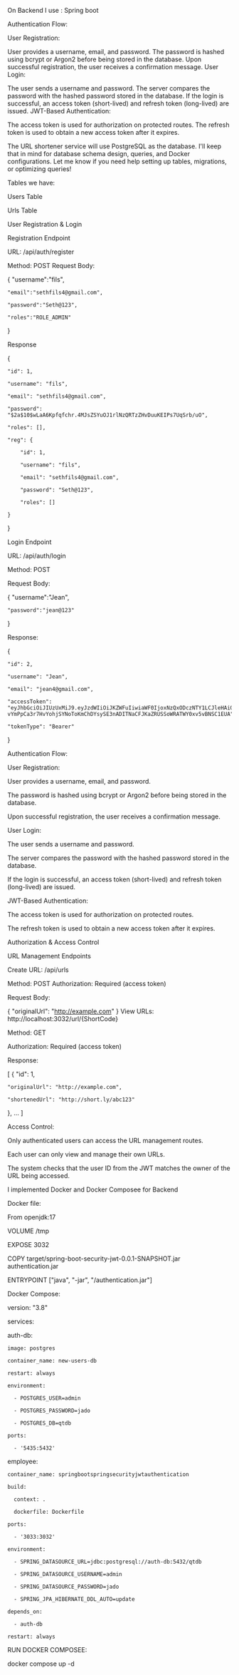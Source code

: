 
On Backend I use : Spring boot 


Authentication Flow:

User Registration:

User provides a username, email, and password.
The password is hashed using bcrypt or Argon2 before being stored in the database.
Upon successful registration, the user receives a confirmation message.
User Login:

The user sends a username and password.
The server compares the password with the hashed password stored in the database.
If the login is successful, an access token (short-lived) and refresh token (long-lived) are issued.
JWT-Based Authentication:

The access token is used for authorization on protected routes.
The refresh token is used to obtain a new access token after it expires.

The URL shortener service will use PostgreSQL as the database. I'll keep that in mind for database schema design, queries, and Docker configurations. Let me know if you need help setting up tables, migrations, or optimizing queries!


Tables we have:

Users Table

Urls Table

User Registration & Login

Registration Endpoint

URL: /api/auth/register

Method: POST
Request Body:


{
    "username":"fils",
    
    "email":"sethfils4@gmail.com",
    
    "password":"Seth@123",
    
    "roles":"ROLE_ADMIN"
    
}

Response

{

    "id": 1,
    
    "username": "fils",
    
    "email": "sethfils4@gmail.com",
    
    "password": "$2a$10$wLaA6Kpfqfchr.4MJsZSYuOJ1rlNzQRTzZHvDuuKEIPs7UqSrb/uO",
    
    "roles": [],
    
    "reg": {
    
        "id": 1,
        
        "username": "fils",
        
        "email": "sethfils4@gmail.com",
        
        "password": "Seth@123",
        
        "roles": []
        
    }
}


Login Endpoint

URL: /api/auth/login

Method: POST

Request Body:

{
    "username":"Jean",
    
    "password":"jean@123"
    
}

Response:

{

    "id": 2,
    
    "username": "Jean",
    
    "email": "jean4@gmail.com",
    
    "accessToken": "eyJhbGciOiJIUzUxMiJ9.eyJzdWIiOiJKZWFuIiwiaWF0IjoxNzQxODczNTY1LCJleHAiOjE3NDE5NTk5NjV9.RqomcSCICJFT8Ff-vYmPpCa3r7HvYohjSYNoToKmChDYsySE3nADITNaCFJKaZRUSSoWRATWY0xv5vBNSC1EUA",
    
    "tokenType": "Bearer"
    
}


Authentication Flow:

User Registration:


User provides a username, email, and password.

The password is hashed using bcrypt or Argon2 before being stored in the database.

Upon successful registration, the user receives a confirmation message.

User Login:

The user sends a username and password.

The server compares the password with the hashed password stored in the database.

If the login is successful, an access token (short-lived) and refresh token (long-lived) are issued.

JWT-Based Authentication:

The access token is used for authorization on protected routes.

The refresh token is used to obtain a new access token after it expires.

Authorization & Access Control

URL Management Endpoints

Create URL: /api/urls

Method: POST
Authorization: Required (access token)

Request Body:

{
  "originalUrl": "http://example.com"
}
View URLs: http://localhost:3032/url/{ShortCode}

Method: GET

Authorization: Required (access token)

Response:


[
  {
    "id": 1,
    
    "originalUrl": "http://example.com",
    
    "shortenedUrl": "http://short.ly/abc123"
    
  },
  ...
]

Access Control:

Only authenticated users can access the URL management routes.

Each user can only view and manage their own URLs.

The system checks that the user ID from the JWT matches the owner of the URL being accessed.


I implemented Docker and Docker Composee for Backend

Docker file:

From openjdk:17

VOLUME /tmp

EXPOSE 3032

COPY target/spring-boot-security-jwt-0.0.1-SNAPSHOT.jar authentication.jar

ENTRYPOINT ["java", "-jar", "/authentication.jar"]


Docker Compose:

version: "3.8"

services:

  auth-db:
  
    image: postgres
    
    container_name: new-users-db
    
    restart: always
    
    environment:
    
      - POSTGRES_USER=admin
      
      - POSTGRES_PASSWORD=jado
      
      - POSTGRES_DB=qtdb
      
    ports:
    
      - '5435:5432'

  employee:
  
    container_name: springbootspringsecurityjwtauthentication
    
    build:
    
      context: .
      
      dockerfile: Dockerfile
      
    ports:
    
      - '3033:3032'
      
    environment:
    
      - SPRING_DATASOURCE_URL=jdbc:postgresql://auth-db:5432/qtdb
      
      - SPRING_DATASOURCE_USERNAME=admin
      
      - SPRING_DATASOURCE_PASSWORD=jado
      
      - SPRING_JPA_HIBERNATE_DDL_AUTO=update
      
    depends_on:
    
      - auth-db
      
    restart: always


RUN DOCKER COMPOSEE:

docker compose up -d

